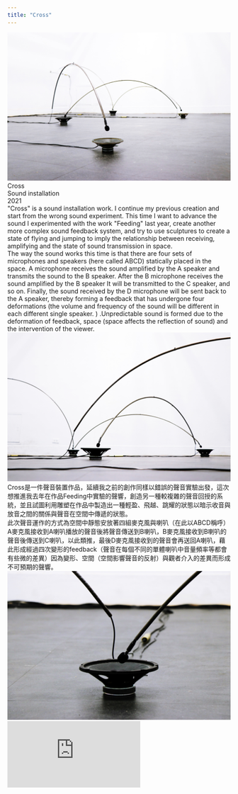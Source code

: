 ```yaml
---
title: "Cross"
---
```


  <img class="img" src="./img0.jpg">

  <div class="ttlbox">
    <div class="ttl">
        Cross
    </div>
    <div class="inf">
        Sound installation<br>
        2021
    </div>
  </div>


  <div class="box">
      <div class="dscrptn">
      "Cross" is a sound installation work. I continue my previous creation and start from the wrong sound experiment. This time I want to advance the sound I experimented with the work "Feeding" last year, create another more complex sound feedback system, and try to use sculptures to create a state of flying and jumping to imply the relationship between receiving, amplifying and the state of sound transmission in space.<br>
      The way the sound works this time is that there are four sets of microphones and speakers (here called ABCD) statically placed in the space. A microphone receives the sound amplified by the A speaker and transmits the sound to the B speaker. After the B microphone receives the sound amplified by the B speaker It will be transmitted to the C speaker, and so on. Finally, the sound received by the D microphone will be sent back to the A speaker, thereby forming a feedback that has undergone four deformations (the volume and frequency of the sound will be different in each different single speaker. ) .Unpredictable sound is formed due to the deformation of feedback, space (space affects the reflection of sound) and the intervention of the viewer.<br>
      </div>
  </div>


  <div class="box">
      <img class="subimg" src="./img1.jpg">
  </div>


  <div class="box">
      <div class="dscrptn">
      Cross是一件聲音裝置作品，延續我之前的創作同樣以錯誤的聲音實驗出發，這次想推進我去年在作品Feeding中實驗的聲響，創造另一種較複雜的聲音回授的系統，並且試圖利用雕塑在作品中製造出一種輕盈、飛越、跳耀的狀態以暗示收音與放音之間的關係與聲音在空間中傳遞的狀態。<br>
    	此次聲音運作的方式為空間中靜態安放著四組麥克風與喇叭（在此以ABCD稱呼）A麥克風接收到A喇叭播放的聲音後將聲音傳送到B喇叭，B麥克風接收到B喇叭的聲音後傳送到C喇叭，以此類推，最後D麥克風接收到的聲音會再送回A喇叭，藉此形成經過四次變形的feedback（聲音在每個不同的單體喇叭中音量頻率等都會有些微的差異）因為變形、空間（空間影響聲音的反射）與觀者介入的差異而形成不可預期的聲響。
      </div>
  </div>


  <div class="box">
      <img class="subimg" src="./img2.jpg">
  </div>


  <div class="box"></div>

  <iframe title="vimeo-player" src="https://player.vimeo.com/video/530008996" frameborder="0" allowfullscreen></iframe>
